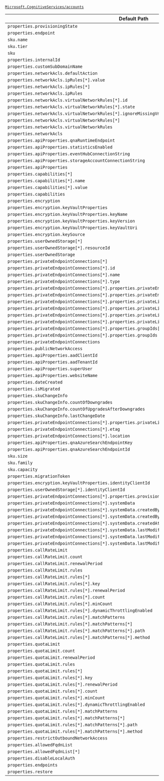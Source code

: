[`Microsoft.CognitiveServices/accounts`](https://docs.microsoft.com/en-us/azure/templates/microsoft.cognitiveservices/accounts)

| Default Path | Alias |
|---|---|
| `properties.provisioningState` | `Microsoft.CognitiveServices/accounts/provisioningState` |
| `properties.endpoint` | `Microsoft.CognitiveServices/accounts/endpoint` |
| `sku.name` | `Microsoft.CognitiveServices/accounts/sku.name` |
| `sku.tier` | `Microsoft.CognitiveServices/accounts/sku.tier` |
| `sku` | `Microsoft.CognitiveServices/accounts/sku` |
| `properties.internalId` | `Microsoft.CognitiveServices/accounts/internalId` |
| `properties.customSubDomainName` | `Microsoft.CognitiveServices/accounts/customSubDomainName` |
| `properties.networkAcls.defaultAction` | `Microsoft.CognitiveServices/accounts/networkAcls.defaultAction` |
| `properties.networkAcls.ipRules[*].value` | `Microsoft.CognitiveServices/accounts/networkAcls.ipRules[*].value` |
| `properties.networkAcls.ipRules[*]` | `Microsoft.CognitiveServices/accounts/networkAcls.ipRules[*]` |
| `properties.networkAcls.ipRules` | `Microsoft.CognitiveServices/accounts/networkAcls.ipRules` |
| `properties.networkAcls.virtualNetworkRules[*].id` | `Microsoft.CognitiveServices/accounts/networkAcls.virtualNetworkRules[*].id` |
| `properties.networkAcls.virtualNetworkRules[*].state` | `Microsoft.CognitiveServices/accounts/networkAcls.virtualNetworkRules[*].state` |
| `properties.networkAcls.virtualNetworkRules[*].ignoreMissingVnetServiceEndpoint` | `Microsoft.CognitiveServices/accounts/networkAcls.virtualNetworkRules[*].ignoreMissingVnetServiceEndpoint` |
| `properties.networkAcls.virtualNetworkRules[*]` | `Microsoft.CognitiveServices/accounts/networkAcls.virtualNetworkRules[*]` |
| `properties.networkAcls.virtualNetworkRules` | `Microsoft.CognitiveServices/accounts/networkAcls.virtualNetworkRules` |
| `properties.networkAcls` | `Microsoft.CognitiveServices/accounts/networkAcls` |
| `properties.apiProperties.qnaRuntimeEndpoint` | `Microsoft.CognitiveServices/accounts/apiProperties.qnaRuntimeEndpoint` |
| `properties.apiProperties.statisticsEnabled` | `Microsoft.CognitiveServices/accounts/apiProperties.statisticsEnabled` |
| `properties.apiProperties.eventHubConnectionString` | `Microsoft.CognitiveServices/accounts/apiProperties.eventHubConnectionString` |
| `properties.apiProperties.storageAccountConnectionString` | `Microsoft.CognitiveServices/accounts/apiProperties.storageAccountConnectionString` |
| `properties.apiProperties` | `Microsoft.CognitiveServices/accounts/apiProperties` |
| `properties.capabilities[*]` | `Microsoft.CognitiveServices/accounts/capabilities[*]` |
| `properties.capabilities[*].name` | `Microsoft.CognitiveServices/accounts/capabilities[*].name` |
| `properties.capabilities[*].value` | `Microsoft.CognitiveServices/accounts/capabilities[*].value` |
| `properties.capabilities` | `Microsoft.CognitiveServices/accounts/capabilities` |
| `properties.encryption` | `Microsoft.CognitiveServices/accounts/encryption` |
| `properties.encryption.keyVaultProperties` | `Microsoft.CognitiveServices/accounts/encryption.keyVaultProperties` |
| `properties.encryption.keyVaultProperties.keyName` | `Microsoft.CognitiveServices/accounts/encryption.keyVaultProperties.keyName` |
| `properties.encryption.keyVaultProperties.keyVersion` | `Microsoft.CognitiveServices/accounts/encryption.keyVaultProperties.keyVersion` |
| `properties.encryption.keyVaultProperties.keyVaultUri` | `Microsoft.CognitiveServices/accounts/encryption.keyVaultProperties.keyVaultUri` |
| `properties.encryption.keySource` | `Microsoft.CognitiveServices/accounts/encryption.keySource` |
| `properties.userOwnedStorage[*]` | `Microsoft.CognitiveServices/accounts/userOwnedStorage[*]` |
| `properties.userOwnedStorage[*].resourceId` | `Microsoft.CognitiveServices/accounts/userOwnedStorage[*].resourceId` |
| `properties.userOwnedStorage` | `Microsoft.CognitiveServices/accounts/userOwnedStorage` |
| `properties.privateEndpointConnections[*]` | `Microsoft.CognitiveServices/accounts/privateEndpointConnections[*]` |
| `properties.privateEndpointConnections[*].id` | `Microsoft.CognitiveServices/accounts/privateEndpointConnections[*].id` |
| `properties.privateEndpointConnections[*].name` | `Microsoft.CognitiveServices/accounts/privateEndpointConnections[*].name` |
| `properties.privateEndpointConnections[*].type` | `Microsoft.CognitiveServices/accounts/privateEndpointConnections[*].type` |
| `properties.privateEndpointConnections[*].properties.privateEndpoint` | `Microsoft.CognitiveServices/accounts/privateEndpointConnections[*].privateEndpoint` |
| `properties.privateEndpointConnections[*].properties.privateEndpoint.id` | `Microsoft.CognitiveServices/accounts/privateEndpointConnections[*].privateEndpoint.id` |
| `properties.privateEndpointConnections[*].properties.privateLinkServiceConnectionState` | `Microsoft.CognitiveServices/accounts/privateEndpointConnections[*].privateLinkServiceConnectionState` |
| `properties.privateEndpointConnections[*].properties.privateLinkServiceConnectionState.status` | `Microsoft.CognitiveServices/accounts/privateEndpointConnections[*].privateLinkServiceConnectionState.status` |
| `properties.privateEndpointConnections[*].properties.privateLinkServiceConnectionState.description` | `Microsoft.CognitiveServices/accounts/privateEndpointConnections[*].privateLinkServiceConnectionState.description` |
| `properties.privateEndpointConnections[*].properties.privateLinkServiceConnectionState.actionRequired` | `Microsoft.CognitiveServices/accounts/privateEndpointConnections[*].privateLinkServiceConnectionState.actionRequired` |
| `properties.privateEndpointConnections[*].properties.groupIds[*]` | `Microsoft.CognitiveServices/accounts/privateEndpointConnections[*].groupIds[*]` |
| `properties.privateEndpointConnections[*].properties.groupIds` | `Microsoft.CognitiveServices/accounts/privateEndpointConnections[*].groupIds` |
| `properties.privateEndpointConnections` | `Microsoft.CognitiveServices/accounts/privateEndpointConnections` |
| `properties.publicNetworkAccess` | `Microsoft.CognitiveServices/accounts/publicNetworkAccess` |
| `properties.apiProperties.aadClientId` | `Microsoft.CognitiveServices/accounts/apiProperties.aadClientId` |
| `properties.apiProperties.aadTenantId` | `Microsoft.CognitiveServices/accounts/apiProperties.aadTenantId` |
| `properties.apiProperties.superUser` | `Microsoft.CognitiveServices/accounts/apiProperties.superUser` |
| `properties.apiProperties.websiteName` | `Microsoft.CognitiveServices/accounts/apiProperties.websiteName` |
| `properties.dateCreated` | `Microsoft.CognitiveServices/accounts/dateCreated` |
| `properties.isMigrated` | `Microsoft.CognitiveServices/accounts/isMigrated` |
| `properties.skuChangeInfo` | `Microsoft.CognitiveServices/accounts/skuChangeInfo` |
| `properties.skuChangeInfo.countOfDowngrades` | `Microsoft.CognitiveServices/accounts/skuChangeInfo.countOfDowngrades` |
| `properties.skuChangeInfo.countOfUpgradesAfterDowngrades` | `Microsoft.CognitiveServices/accounts/skuChangeInfo.countOfUpgradesAfterDowngrades` |
| `properties.skuChangeInfo.lastChangeDate` | `Microsoft.CognitiveServices/accounts/skuChangeInfo.lastChangeDate` |
| `properties.privateEndpointConnections[*].properties.privateLinkServiceConnectionState.actionsRequired` | `Microsoft.CognitiveServices/accounts/privateEndpointConnections[*].privateLinkServiceConnectionState.actionsRequired` |
| `properties.privateEndpointConnections[*].etag` | `Microsoft.CognitiveServices/accounts/privateEndpointConnections[*].etag` |
| `properties.privateEndpointConnections[*].location` | `Microsoft.CognitiveServices/accounts/privateEndpointConnections[*].location` |
| `properties.apiProperties.qnaAzureSearchEndpointKey` | `Microsoft.CognitiveServices/accounts/apiProperties.qnaAzureSearchEndpointKey` |
| `properties.apiProperties.qnaAzureSearchEndpointId` | `Microsoft.CognitiveServices/accounts/apiProperties.qnaAzureSearchEndpointId` |
| `sku.size` | `Microsoft.CognitiveServices/accounts/sku.size` |
| `sku.family` | `Microsoft.CognitiveServices/accounts/sku.family` |
| `sku.capacity` | `Microsoft.CognitiveServices/accounts/sku.capacity` |
| `properties.migrationToken` | `Microsoft.CognitiveServices/accounts/migrationToken` |
| `properties.encryption.keyVaultProperties.identityClientId` | `Microsoft.CognitiveServices/accounts/encryption.keyVaultProperties.identityClientId` |
| `properties.userOwnedStorage[*].identityClientId` | `Microsoft.CognitiveServices/accounts/userOwnedStorage[*].identityClientId` |
| `properties.privateEndpointConnections[*].properties.provisioningState` | `Microsoft.CognitiveServices/accounts/privateEndpointConnections[*].provisioningState` |
| `properties.privateEndpointConnections[*].systemData` | `Microsoft.CognitiveServices/accounts/privateEndpointConnections[*].systemData` |
| `properties.privateEndpointConnections[*].systemData.createdBy` | `Microsoft.CognitiveServices/accounts/privateEndpointConnections[*].systemData.createdBy` |
| `properties.privateEndpointConnections[*].systemData.createdByType` | `Microsoft.CognitiveServices/accounts/privateEndpointConnections[*].systemData.createdByType` |
| `properties.privateEndpointConnections[*].systemData.createdAt` | `Microsoft.CognitiveServices/accounts/privateEndpointConnections[*].systemData.createdAt` |
| `properties.privateEndpointConnections[*].systemData.lastModifiedBy` | `Microsoft.CognitiveServices/accounts/privateEndpointConnections[*].systemData.lastModifiedBy` |
| `properties.privateEndpointConnections[*].systemData.lastModifiedByType` | `Microsoft.CognitiveServices/accounts/privateEndpointConnections[*].systemData.lastModifiedByType` |
| `properties.privateEndpointConnections[*].systemData.lastModifiedAt` | `Microsoft.CognitiveServices/accounts/privateEndpointConnections[*].systemData.lastModifiedAt` |
| `properties.callRateLimit` | `Microsoft.CognitiveServices/accounts/callRateLimit` |
| `properties.callRateLimit.count` | `Microsoft.CognitiveServices/accounts/callRateLimit.count` |
| `properties.callRateLimit.renewalPeriod` | `Microsoft.CognitiveServices/accounts/callRateLimit.renewalPeriod` |
| `properties.callRateLimit.rules` | `Microsoft.CognitiveServices/accounts/callRateLimit.rules` |
| `properties.callRateLimit.rules[*]` | `Microsoft.CognitiveServices/accounts/callRateLimit.rules[*]` |
| `properties.callRateLimit.rules[*].key` | `Microsoft.CognitiveServices/accounts/callRateLimit.rules[*].key` |
| `properties.callRateLimit.rules[*].renewalPeriod` | `Microsoft.CognitiveServices/accounts/callRateLimit.rules[*].renewalPeriod` |
| `properties.callRateLimit.rules[*].count` | `Microsoft.CognitiveServices/accounts/callRateLimit.rules[*].count` |
| `properties.callRateLimit.rules[*].minCount` | `Microsoft.CognitiveServices/accounts/callRateLimit.rules[*].minCount` |
| `properties.callRateLimit.rules[*].dynamicThrottlingEnabled` | `Microsoft.CognitiveServices/accounts/callRateLimit.rules[*].dynamicThrottlingEnabled` |
| `properties.callRateLimit.rules[*].matchPatterns` | `Microsoft.CognitiveServices/accounts/callRateLimit.rules[*].matchPatterns` |
| `properties.callRateLimit.rules[*].matchPatterns[*]` | `Microsoft.CognitiveServices/accounts/callRateLimit.rules[*].matchPatterns[*]` |
| `properties.callRateLimit.rules[*].matchPatterns[*].path` | `Microsoft.CognitiveServices/accounts/callRateLimit.rules[*].matchPatterns[*].path` |
| `properties.callRateLimit.rules[*].matchPatterns[*].method` | `Microsoft.CognitiveServices/accounts/callRateLimit.rules[*].matchPatterns[*].method` |
| `properties.quotaLimit` | `Microsoft.CognitiveServices/accounts/quotaLimit` |
| `properties.quotaLimit.count` | `Microsoft.CognitiveServices/accounts/quotaLimit.count` |
| `properties.quotaLimit.renewalPeriod` | `Microsoft.CognitiveServices/accounts/quotaLimit.renewalPeriod` |
| `properties.quotaLimit.rules` | `Microsoft.CognitiveServices/accounts/quotaLimit.rules` |
| `properties.quotaLimit.rules[*]` | `Microsoft.CognitiveServices/accounts/quotaLimit.rules[*]` |
| `properties.quotaLimit.rules[*].key` | `Microsoft.CognitiveServices/accounts/quotaLimit.rules[*].key` |
| `properties.quotaLimit.rules[*].renewalPeriod` | `Microsoft.CognitiveServices/accounts/quotaLimit.rules[*].renewalPeriod` |
| `properties.quotaLimit.rules[*].count` | `Microsoft.CognitiveServices/accounts/quotaLimit.rules[*].count` |
| `properties.quotaLimit.rules[*].minCount` | `Microsoft.CognitiveServices/accounts/quotaLimit.rules[*].minCount` |
| `properties.quotaLimit.rules[*].dynamicThrottlingEnabled` | `Microsoft.CognitiveServices/accounts/quotaLimit.rules[*].dynamicThrottlingEnabled` |
| `properties.quotaLimit.rules[*].matchPatterns` | `Microsoft.CognitiveServices/accounts/quotaLimit.rules[*].matchPatterns` |
| `properties.quotaLimit.rules[*].matchPatterns[*]` | `Microsoft.CognitiveServices/accounts/quotaLimit.rules[*].matchPatterns[*]` |
| `properties.quotaLimit.rules[*].matchPatterns[*].path` | `Microsoft.CognitiveServices/accounts/quotaLimit.rules[*].matchPatterns[*].path` |
| `properties.quotaLimit.rules[*].matchPatterns[*].method` | `Microsoft.CognitiveServices/accounts/quotaLimit.rules[*].matchPatterns[*].method` |
| `properties.restrictOutboundNetworkAccess` | `Microsoft.CognitiveServices/accounts/restrictOutboundNetworkAccess` |
| `properties.allowedFqdnList` | `Microsoft.CognitiveServices/accounts/allowedFqdnList` |
| `properties.allowedFqdnList[*]` | `Microsoft.CognitiveServices/accounts/allowedFqdnList[*]` |
| `properties.disableLocalAuth` | `Microsoft.CognitiveServices/accounts/disableLocalAuth` |
| `properties.endpoints` | `Microsoft.CognitiveServices/accounts/endpoints` |
| `properties.restore` | `Microsoft.CognitiveServices/accounts/restore` |


